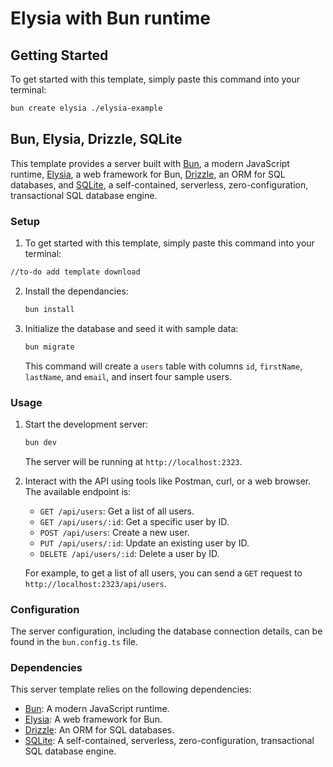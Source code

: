 # Elysia with Bun runtime

## Getting Started
To get started with this template, simply paste this command into your terminal:
```bash
bun create elysia ./elysia-example
```
## Bun, Elysia, Drizzle, SQLite

This template provides a server built with [Bun](https://bun.sh/), a modern JavaScript runtime, [Elysia](https://elysia.deno.dev/), a web framework for Bun, [Drizzle](https://github.com/drizzle-team/drizzle-orm), an ORM for SQL databases, and [SQLite](https://www.sqlite.org/index.html), a self-contained, serverless, zero-configuration, transactional SQL database engine.

### Setup

1. To get started with this template, simply paste this command into your terminal:
  ```bash
  //to-do add template download
  ```
2. Install the dependancies:
   ```bash
   bun install
   ```

2. Initialize the database and seed it with sample data:
   ```bash
   bun migrate
   ```
   This command will create a `users` table with columns `id`, `firstName`, `lastName`, and `email`, and insert four sample users.

### Usage

1. Start the development server:
   ```bash
   bun dev
   ```
   The server will be running at `http://localhost:2323`.

2. Interact with the API using tools like Postman, curl, or a web browser. The available endpoint is:
   - `GET /api/users`: Get a list of all users.
   - `GET /api/users/:id`: Get a specific user by ID.
   - `POST /api/users`: Create a new user.
   - `PUT /api/users/:id`: Update an existing user by ID.
   - `DELETE /api/users/:id`: Delete a user by ID.

   For example, to get a list of all users, you can send a `GET` request to `http://localhost:2323/api/users`.

### Configuration

The server configuration, including the database connection details, can be found in the `bun.config.ts` file.

### Dependencies

This server template relies on the following dependencies:

- [Bun](https://bun.sh/): A modern JavaScript runtime.
- [Elysia](https://elysia.deno.dev/): A web framework for Bun.
- [Drizzle](https://github.com/drizzle-team/drizzle-orm): An ORM for SQL databases.
- [SQLite](https://www.sqlite.org/index.html): A self-contained, serverless, zero-configuration, transactional SQL database engine.
